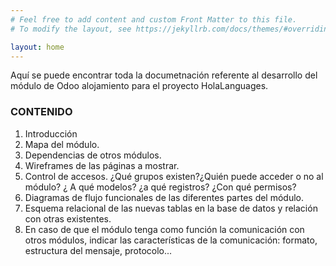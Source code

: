 ```yaml
---
# Feel free to add content and custom Front Matter to this file.
# To modify the layout, see https://jekyllrb.com/docs/themes/#overriding-theme-defaults

layout: home
---
```


Aquí se puede encontrar toda la documetnación referente al desarrollo del módulo de Odoo alojamiento para el proyecto HolaLanguages.

### CONTENIDO

1. Introducción
4. Mapa del módulo.
5. Dependencias de otros módulos.
6. Wireframes de las páginas a mostrar.
7. Control de accesos. ¿Qué grupos existen?¿Quién puede acceder o no al módulo?
¿ A qué modelos? ¿a qué registros? ¿Con qué permisos?
8. Diagramas de flujo funcionales de las diferentes partes del módulo.
9. Esquema relacional de las nuevas tablas en la base de datos y relación con otras
existentes.
10. En caso de que el módulo tenga como función la comunicación con otros
módulos, indicar las características de la comunicación: formato, estructura del
mensaje, protocolo...

